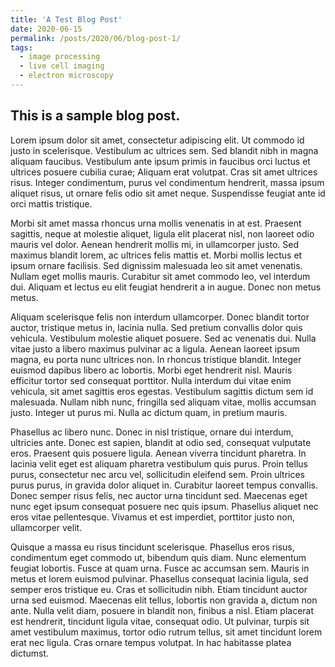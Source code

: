 ```yaml
---
title: 'A Test Blog Post'
date: 2020-06-15
permalink: /posts/2020/06/blog-post-1/
tags:
  - image processing
  - live cell imaging
  - electron microscopy
---
```


This is a sample blog post.
------

Lorem ipsum dolor sit amet, consectetur adipiscing elit. Ut commodo id justo in scelerisque. Vestibulum ac ultrices sem. Sed blandit nibh in magna aliquam faucibus. Vestibulum ante ipsum primis in faucibus orci luctus et ultrices posuere cubilia curae; Aliquam erat volutpat. Cras sit amet ultrices risus. Integer condimentum, purus vel condimentum hendrerit, massa ipsum aliquet risus, ut ornare felis odio sit amet neque. Suspendisse feugiat ante id orci mattis tristique.

Morbi sit amet massa rhoncus urna mollis venenatis in at est. Praesent sagittis, neque at molestie aliquet, ligula elit placerat nisl, non laoreet odio mauris vel dolor. Aenean hendrerit mollis mi, in ullamcorper justo. Sed maximus blandit lorem, ac ultrices felis mattis et. Morbi mollis lectus et ipsum ornare facilisis. Sed dignissim malesuada leo sit amet venenatis. Nullam eget mollis mauris. Curabitur sit amet commodo leo, vel interdum dui. Aliquam et lectus eu elit feugiat hendrerit a in augue. Donec non metus metus.

Aliquam scelerisque felis non interdum ullamcorper. Donec blandit tortor auctor, tristique metus in, lacinia nulla. Sed pretium convallis dolor quis vehicula. Vestibulum molestie aliquet posuere. Sed ac venenatis dui. Nulla vitae justo a libero maximus pulvinar ac a ligula. Aenean laoreet ipsum magna, eu porta nunc ultrices non. In rhoncus tristique blandit. Integer euismod dapibus libero ac lobortis. Morbi eget hendrerit nisl. Mauris efficitur tortor sed consequat porttitor. Nulla interdum dui vitae enim vehicula, sit amet sagittis eros egestas. Vestibulum sagittis dictum sem id malesuada. Nullam nibh nunc, fringilla sed aliquam vitae, mollis accumsan justo. Integer ut purus mi. Nulla ac dictum quam, in pretium mauris.

Phasellus ac libero nunc. Donec in nisl tristique, ornare dui interdum, ultricies ante. Donec est sapien, blandit at odio sed, consequat vulputate eros. Praesent quis posuere ligula. Aenean viverra tincidunt pharetra. In lacinia velit eget est aliquam pharetra vestibulum quis purus. Proin tellus purus, consectetur nec arcu vel, sollicitudin eleifend sem. Proin ultrices purus purus, in gravida dolor aliquet in. Curabitur laoreet tempus convallis. Donec semper risus felis, nec auctor urna tincidunt sed. Maecenas eget nunc eget ipsum consequat posuere nec quis ipsum. Phasellus aliquet nec eros vitae pellentesque. Vivamus et est imperdiet, porttitor justo non, ullamcorper velit.

Quisque a massa eu risus tincidunt scelerisque. Phasellus eros risus, condimentum eget commodo ut, bibendum quis diam. Nunc elementum feugiat lobortis. Fusce at quam urna. Fusce ac accumsan sem. Mauris in metus et lorem euismod pulvinar. Phasellus consequat lacinia ligula, sed semper eros tristique eu. Cras et sollicitudin nibh. Etiam tincidunt auctor urna sed euismod. Maecenas elit tellus, lobortis non gravida a, dictum non ante. Nulla velit diam, posuere in blandit non, finibus a nisl. Etiam placerat est hendrerit, tincidunt ligula vitae, consequat odio. Ut pulvinar, turpis sit amet vestibulum maximus, tortor odio rutrum tellus, sit amet tincidunt lorem erat nec ligula. Cras ornare tempus volutpat. In hac habitasse platea dictumst.

